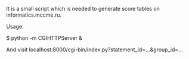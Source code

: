 It is a small script which is needed to generate score tables on informatics.mccme.ru.

Usage:

$ python -m CGIHTTPServer &

And visit localhost:8000/cgi-bin/index.py?statement_id=...&group_id=...


